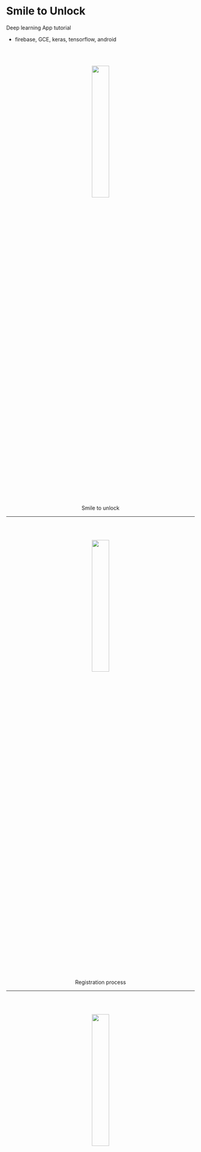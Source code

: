 # Smile to Unlock

Deep learning App tutorial
- firebase, GCE, keras, tensorflow, android
<br>
<br>
<p align="center">
    <img src='images/registered_person.gif' width=30%>
    <br>
    Smile to unlock
</p>

---

<br>
<br>
<p align="center">
    <img src='images/registration.gif' width=30%>
    <br>
    Registration process
</p>

---

<br>
<br>
<p align="center">
    <img src='images/re2.gif' width=30%>
    <br>
    
</p>
